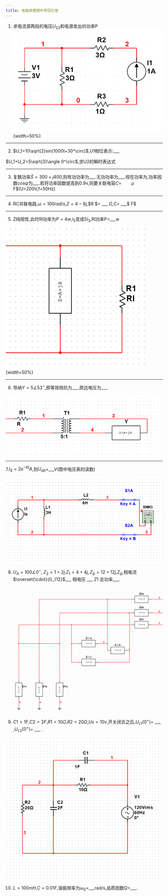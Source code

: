```yaml
---
title: 电路原理期中考回忆卷
---
```



1. 求电流源两段的电压$U_{23}$和电源发出的功率P
![alt text](image.png){width=50%}

---

2. $U_1=10\sqrt{2}sin(1000t+30^\circ)$,U1相位表示:___

$U_1+U_2=5\sqrt{3}\angle 0^\circ$,求U2的瞬时表达式

---

3. 复数功率$\widehat{S}=300+j400$,则有功功率为___.无功功率为___.视在功率为,功率因数$cos\psi$为___.若将功率因数提高到0.9v,则要关联电容$C=\qquad\mu$ F$(U=200V,f=50Hz)

---

4. RC并联电路,$\omega = 100rad/s$,$Z=4-8j$,$R $= ___  $\Omega$,$C$= ___$ F$

---

5. Z纯阻性,此时Rl功率为$P=4w$,$I_5$变成5$I_3$,Rl功率P=___w

![alt text](image-1.png){width=50%}

---

6. 导纳$Y=5\angle 53^\circ$,原等效阻抗为___.原边电压为___.

![alt text](image-3.png)

---

7.$I_S=2e^{-6t}A$,则$U_{ab}$=___V(图中电压表的读数)

![alt text](image-2.png)

8. $U_A=100\angle 0^\circ$, $Z_2=1+2j$,$Z_1=4+4j,Z_{\Delta}=12+12j$,$Z_{\Delta}$,相电流 $\overset{\cdot}{I}_{12}$___  相电压 ___  $Z1$ 总功率___.

![alt text](image-5.png)

9. $C1=1F$,$C2=2F$,$R1=10Ω$,$R2=20Ω$,$Us=10v$,开关闭合之后,$U_{c1}(0^+)$= ___ ,$U_{c2}(0^+)$= ___ .

![alt text](image-4.png)

10. $L=100mH$,$C=0.01F$,谐振频率为$\omega_0$=\_\_\_rad/s,品质因数Q=\_\_\_.

